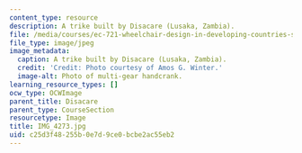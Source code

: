 ```yaml
---
content_type: resource
description: A trike built by Disacare (Lusaka, Zambia).
file: /media/courses/ec-721-wheelchair-design-in-developing-countries-spring-2009/c25d3f48255b0e7d9ce0bcbe2ac55eb2_IMG_4273.jpg
file_type: image/jpeg
image_metadata:
  caption: A trike built by Disacare (Lusaka, Zambia).
  credit: 'Credit: Photo courtesy of Amos G. Winter.'
  image-alt: Photo of multi-gear handcrank.
learning_resource_types: []
ocw_type: OCWImage
parent_title: Disacare
parent_type: CourseSection
resourcetype: Image
title: IMG_4273.jpg
uid: c25d3f48-255b-0e7d-9ce0-bcbe2ac55eb2
---
```

